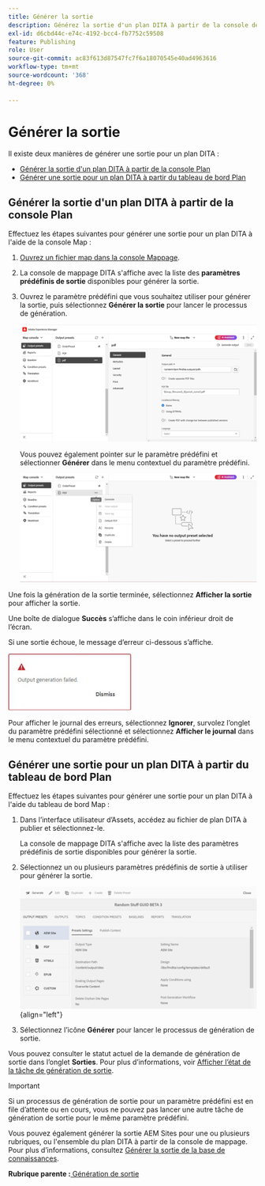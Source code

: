 ```yaml
---
title: Générer la sortie
description: Générez la sortie d'un plan DITA à partir de la console de plans et du tableau de bord des plans dans AEM Guides.
exl-id: d6cbd44c-e74c-4192-bcc4-fb7752c59508
feature: Publishing
role: User
source-git-commit: ac83f613d87547fc7f6a18070545e40ad4963616
workflow-type: tm+mt
source-wordcount: '368'
ht-degree: 0%

---
```


# Générer la sortie

Il existe deux manières de générer une sortie pour un plan DITA :

- [Générer la sortie d&#39;un plan DITA à partir de la console Plan](#generate-output-for-a-dita-map-from-the-map-console)
- [Générer une sortie pour un plan DITA à partir du tableau de bord Plan](#generate-output-for-a-dita-map-from-the-map-dashboard)

## Générer la sortie d&#39;un plan DITA à partir de la console Plan

Effectuez les étapes suivantes pour générer une sortie pour un plan DITA à l&#39;aide de la console Map :

1. [Ouvrez un fichier map dans la console Mappage](./open-files-map-console.md).
2. La console de mappage DITA s&#39;affiche avec la liste des **paramètres prédéfinis de sortie** disponibles pour générer la sortie.

3. Ouvrez le paramètre prédéfini que vous souhaitez utiliser pour générer la sortie, puis sélectionnez **Générer la sortie** pour lancer le processus de génération.

   <img src="images/generate-output-pdf.png" alt="onglet métadonnées" width="600">

   Vous pouvez également pointer sur le paramètre prédéfini et sélectionner **Générer** dans le menu contextuel du paramètre prédéfini.


   <img src="images/generate-preset-map-console.png" alt="onglet métadonnées" width="600">

Une fois la génération de la sortie terminée, sélectionnez **Afficher la sortie** pour afficher la sortie.

Une boîte de dialogue **Succès** s’affiche dans le coin inférieur droit de l’écran.

Si une sortie échoue, le message d’erreur ci-dessous s’affiche.

<img src="images/error-log.png" alt="journal des erreurs" width="250">

Pour afficher le journal des erreurs, sélectionnez **Ignorer**, survolez l’onglet du paramètre prédéfini sélectionné et sélectionnez **Afficher le journal** dans le menu contextuel du paramètre prédéfini.

## Générer une sortie pour un plan DITA à partir du tableau de bord Plan

Effectuez les étapes suivantes pour générer une sortie pour un plan DITA à l&#39;aide du tableau de bord Map :

1. Dans l’interface utilisateur d’Assets, accédez au fichier de plan DITA à publier et sélectionnez-le.

   La console de mappage DITA s&#39;affiche avec la liste des paramètres prédéfinis de sortie disponibles pour générer la sortie.

1. Sélectionnez un ou plusieurs paramètres prédéfinis de sortie à utiliser pour générer la sortie.

   ![](images/generate-multiple-outputs-uuid.png){align="left"}

1. Sélectionnez l’icône **Générer** pour lancer le processus de génération de sortie.


Vous pouvez consulter le statut actuel de la demande de génération de sortie dans l’onglet **Sorties**. Pour plus d’informations, voir [Afficher l’état de la tâche de génération de sortie](./generate-output-manage-process.md#view-the-status-of-the-output-generation-task).

>[!IMPORTANT]
>
> Si un processus de génération de sortie pour un paramètre prédéfini est en file d’attente ou en cours, vous ne pouvez pas lancer une autre tâche de génération de sortie pour le même paramètre prédéfini.

Vous pouvez également générer la sortie AEM Sites pour une ou plusieurs rubriques, ou l&#39;ensemble du plan DITA à partir de la console de mappage. Pour plus d’informations, consultez [Générer la sortie de la base de connaissances](web-editor-article-publishing.md#id218CK0U019I).




**Rubrique parente :**[ Génération de sortie](generate-output.md)
